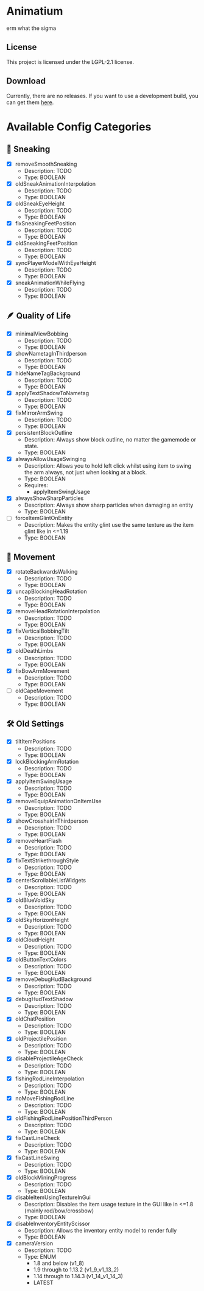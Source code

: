 # Animatium
erm what the sigma
## License
This project is licensed under the LGPL-2.1 license.
## Download
Currently, there are no releases. If you want to use a development build, you can get them [here](https://github.com/Legacy-Visuals-Project/Animatium/actions).

# Available Config Categories
## 💨 Sneaking
- [X] removeSmoothSneaking
  - Description: TODO
  - Type: BOOLEAN
- [X] oldSneakAnimationInterpolation
  - Description: TODO
  - Type: BOOLEAN
- [X] oldSneakEyeHeight
  - Description: TODO
  - Type: BOOLEAN
- [X] fixSneakingFeetPosition
  - Description: TODO
  - Type: BOOLEAN
- [X] oldSneakingFeetPosition
  - Description: TODO
  - Type: BOOLEAN
- [X] syncPlayerModelWithEyeHeight
  - Description: TODO
  - Type: BOOLEAN
- [X] sneakAnimationWhileFlying
    - Description: TODO
    - Type: BOOLEAN

## 🪶 Quality of Life
- [X] minimalViewBobbing
  - Description: TODO
  - Type: BOOLEAN
- [X] showNametagInThirdperson
  - Description: TODO
  - Type: BOOLEAN
- [X] hideNameTagBackground
  - Description: TODO
  - Type: BOOLEAN
- [X] applyTextShadowToNametag
  - Description: TODO
  - Type: BOOLEAN
- [X] fixMirrorArmSwing
  - Description: TODO
  - Type: BOOLEAN
- [X] persistentBlockOutline
  - Description: Always show block outline, no matter the gamemode or state.
  - Type: BOOLEAN
- [X] alwaysAllowUsageSwinging
  - Description: Allows you to hold left click whilst using item to swing the arm always, not just when looking at a block.
  - Type: BOOLEAN
  - Requires:
    - applyItemSwingUsage
- [X] alwaysShowSharpParticles
  - Description: Always show sharp particles when damaging an entity
  - Type: BOOLEAN
- [ ] forceItemGlintOnEntity
  - Description: Makes the entity glint use the same texture as the item glint like in <=1.19
  - Type: BOOLEAN

## 🏃 Movement
- [X] rotateBackwardsWalking
  - Description: TODO
  - Type: BOOLEAN
- [X] uncapBlockingHeadRotation
  - Description: TODO
  - Type: BOOLEAN
- [X] removeHeadRotationInterpolation
  - Description: TODO
  - Type: BOOLEAN
- [X] fixVerticalBobbingTilt
  - Description: TODO
  - Type: BOOLEAN
- [X] oldDeathLimbs
  - Description: TODO
  - Type: BOOLEAN
- [X] fixBowArmMovement
  - Description: TODO
  - Type: BOOLEAN
- [ ] oldCapeMovement
  - Description: TODO
  - Type: BOOLEAN

## 🛠️ Old Settings
- [X] tiltItemPositions
  - Description: TODO
  - Type: BOOLEAN
- [X] lockBlockingArmRotation
  - Description: TODO
  - Type: BOOLEAN
- [X] applyItemSwingUsage
  - Description: TODO
  - Type: BOOLEAN
- [X] removeEquipAnimationOnItemUse
  - Description: TODO
  - Type: BOOLEAN
- [X] showCrosshairInThirdperson
  - Description: TODO
  - Type: BOOLEAN
- [X] removeHeartFlash
  - Description: TODO
  - Type: BOOLEAN
- [X] fixTextStrikethroughStyle
  - Description: TODO
  - Type: BOOLEAN
- [X] centerScrollableListWidgets
  - Description: TODO
  - Type: BOOLEAN
- [X] oldBlueVoidSky
  - Description: TODO
  - Type: BOOLEAN
- [X] oldSkyHorizonHeight
  - Description: TODO
  - Type: BOOLEAN
- [X] oldCloudHeight
  - Description: TODO
  - Type: BOOLEAN
- [X] oldButtonTextColors
  - Description: TODO
  - Type: BOOLEAN
- [X] removeDebugHudBackground
  - Description: TODO
  - Type: BOOLEAN
- [X] debugHudTextShadow
  - Description: TODO
  - Type: BOOLEAN
- [X] oldChatPosition
  - Description: TODO
  - Type: BOOLEAN
- [X] oldProjectilePosition
  - Description: TODO
  - Type: BOOLEAN
- [X] disableProjectileAgeCheck
  - Description: TODO
  - Type: BOOLEAN
- [X] fishingRodLineInterpolation 
  - Description: TODO
  - Type: BOOLEAN
- [X] noMoveFishingRodLine
  - Description: TODO
  - Type: BOOLEAN
- [X] oldFishingRodLinePositionThirdPerson
  - Description: TODO
  - Type: BOOLEAN
- [X] fixCastLineCheck 
  - Description: TODO
  - Type: BOOLEAN
- [X] fixCastLineSwing
  - Description: TODO
  - Type: BOOLEAN
- [X] oldBlockMiningProgress
  - Description: TODO
  - Type: BOOLEAN
- [X] disableItemUsingTextureInGui
  - Description: Disables the item usage texture in the GUI like in <=1.8 (mainly rod/bow/crossbow)
  - Type: BOOLEAN
- [X] disableInventoryEntityScissor
  - Description: Allows the inventory entity model to render fully
  - Type: BOOLEAN
- [X] cameraVersion
  - Description: TODO
  - Type: ENUM 
    - 1.8 and below (v1_8)
    - 1.9 through to 1.13.2 (v1_9_v1_13_2)
    - 1.14 through to 1.14.3 (v1_14_v1_14_3)
    - LATEST